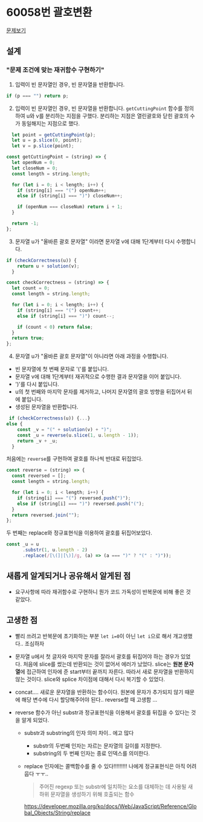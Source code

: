 # 60058번 괄호변환 

[문제보기](https://programmers.co.kr/learn/courses/30/lessons/60058?language=javascript)

## 설계
### "문제 조건에 맞는 재귀함수 구현하기"
1. 입력이 빈 문자열인 경우, 빈 문자열을 반환합니다.
```javascript
if (p === "") return p;
```

2. 입력이 빈 문자열인 경우, 빈 문자열을 반환합니다.
`getCuttingPoint` 함수를 정의하여 u와 v를 분리하는 지점을 구했다. 분리하는 지점은 열린괄호와 닫힌 괄호의 수가 동일해지는 지점으로 했다.
```javascript
  let point = getCuttingPoint(p);
  let u = p.slice(0, point);
  let v = p.slice(point);
```

```javascript
const getCuttingPoint = (string) => {
  let openNum = 0;
  let closeNum = 0;
  const length = string.length;

  for (let i = 0; i < length; i++) {
    if (string[i] === "(") openNum++;
    else if (string[i] === ")") closeNum++;

    if (openNum === closeNum) return i + 1;
  }

  return -1;
};
```
3. 문자열 u가 "올바른 괄호 문자열" 이라면 문자열 v에 대해 1단계부터 다시 수행합니다.
 
```javascript
if (checkCorrectness(u)) {
    return u + solution(v);
  } 
```

```javascript
const checkCorrectness = (string) => {
  let count = 0;
  const length = string.length;

  for (let i = 0; i < length; i++) {
    if (string[i] === "(") count++;
    else if (string[i] === ")") count--;

    if (count < 0) return false;
  }
  return true;
};
```

4. 문자열 u가 "올바른 괄호 문자열"이 아니라면 아래 과정을 수행합니다.
- 빈 문자열에 첫 번째 문자로 '('를 붙입니다. 
- 문자열 v에 대해 1단계부터 재귀적으로 수행한 결과 문자열을 이어 붙입니다. 
- ')'를 다시 붙입니다. 
- u의 첫 번째와 마지막 문자를 제거하고, 나머지 문자열의 괄호 방향을 뒤집어서 뒤에 붙입니다. 
- 생성된 문자열을 반환합니다.

```javascript
 if (checkCorrectness(u)) {...}
else {
    const _v = "(" + solution(v) + ")";
    const _u = reverse(u.slice(1, u.length - 1));
    return _v + _u;
  }
```

처음에는 `reverse`를 구현하여 괄호를 하나씩 반대로 뒤집었다. 
```javascript
const reverse = (string) => {
  const reversed = [];
  const length = string.length;

  for (let i = 0; i < length; i++) {
    if (string[i] === "(") reversed.push(")");
    else if (string[i] === ")") reversed.push("(");
  }
  return reversed.join("");
};
```

두 번째는 replace와 정규표현식을 이용하여 괄호를 뒤집어보았다.
```javascript
const _u = u
      .substr(1, u.length - 2)
      .replace(/[\(]|[\)]/g, (a) => (a === ")" ? "(" : ")"));
```

## 새롭게 알게되거나 공유해서 알게된 점
- 요구사항에 따라 재귀함수로 구현하니 뭔가 코드 가독성이 반복문에 비해 좋은 것 같았다. 

## 고생한 점
- 빨리 쓰려고 반복문에 초기화하는 부분 `let i=0`이 아닌 `let i`으로 해서 개고생했다.. 조심하자

- 문자열 u에서 첫 글자와 마지막 문자를  잘라서 괄호를 뒤집어야 하는 경우가 있었다. 처음에 slice를 썼는데 반환되는 것이 없어서 에러가 났었다. slice는 **원본 문자열**에 접근하여 인자에 준 start부터 끝까지 자른다. 따라서 새로 문자열을 반환하지 않는 것이다. slice와 splice 차이점에 대해서 다시 복기할 수 있었다.

- concat.... 새로운 문자열을 반환하는 함수이다. 원본에 문자가 추가되지 않기 때문에 해당 변수에 다시 할당해주어야 된다.. reverse할 때 고생함 ...  

- reverse 함수가 아닌 substr과 정규표현식을 이용해서 괄호를 뒤집을 수 있다는 것을 알게 되었다.
  - substr과 substring의 인자 의미 차이.. 에고 많다
    - substr의 두번째 인자는 자르는 문자열의 길이를 지정한다.
    - substring의 두 번째 인자는 종료 인덱스를 의미한다.
  - replace 인자에는 콜백함수를 줄 수 있다!!!!!!!!! 나에게 정규표현식은 아직 어려웁다 ㅜㅜ..

    > 주어진 regexp 또는 substr에 일치하는 요소를 대체하는 데 사용될 새 하위 문자열을 생성하기 위해 호출되는 함수

    https://developer.mozilla.org/ko/docs/Web/JavaScript/Reference/Global_Objects/String/replace